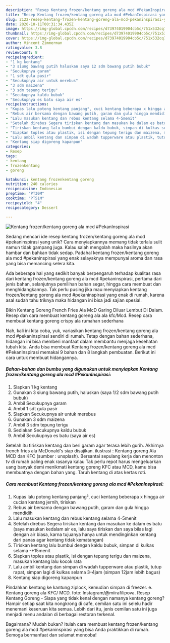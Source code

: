 ```yaml
---
description: "Resep Kentang frozen/kentang goreng ala mcd #PekanInspirasi yang Menggugah Selera"
title: "Resep Kentang frozen/kentang goreng ala mcd #PekanInspirasi yang Menggugah Selera"
slug: 2122-resep-kentang-frozen-kentang-goreng-ala-mcd-pekaninspirasi-yang-menggugah-selera
date: 2020-10-11T00:31:34.435Z
image: https://img-global.cpcdn.com/recipes/d73974019904cb5c/751x532cq70/kentang-frozenkentang-goreng-ala-mcd-pekaninspirasi-foto-resep-utama.jpg
thumbnail: https://img-global.cpcdn.com/recipes/d73974019904cb5c/751x532cq70/kentang-frozenkentang-goreng-ala-mcd-pekaninspirasi-foto-resep-utama.jpg
cover: https://img-global.cpcdn.com/recipes/d73974019904cb5c/751x532cq70/kentang-frozenkentang-goreng-ala-mcd-pekaninspirasi-foto-resep-utama.jpg
author: Vincent Zimmerman
ratingvalue: 3.8
reviewcount: 8
recipeingredient:
- "1 kg kentang"
- "3 siung bawang putih haluskan saya 12 sdm bawang putih bubuk"
- "Secukupnya garam"
- "1 sdt gula pasir"
- "Secukupnya air untuk merebus"
- "3 sdm maizena"
- "3 sdm tepung terigu"
- "Secukupnya kaldu bubuk"
- "Secukupnya es batu saya air es"
recipeinstructions:
- "Kupas lalu potong kentang panjang², cuci kentang beberapa x hingga air cucian kentang jernih, tiriskan"
- "Rebus air bersama dengan bawang putih, garam dan gula hingga mendidih"
- "Lalu masukan kentang dan rebus kentang selama 4-5menit"
- "Setelah direbus Segera tiriskan kentang dan masukan ke dalam es batu (saya masukan kedalam air es, lalu saya tiriskan dan saya bilas lagi dengan air biasa, karna tujuanya hanya untuk mendinginkan kentang dari panas agar kentang tidak kematangan)"
- "Tiriskan kentang lalu bumbui dengan kaldu bubuk, simpan di kulkas selama -+15menit"
- "Siapkan toples atau plastik, isi dengan tepung terigu dan maizena, masukan kentang lalu kocok rata"
- "Lalu ambil kentang dan simpan di wadah tupperware atau plastik, tutup rapat, simpan lagi di kulkas selama 3-4jam (simpan 12jam lebih bagus)"
- "Kentang siap digoreng kapanpun"
categories:
- Resep
tags:
- kentang
- frozenkentang
- goreng

katakunci: kentang frozenkentang goreng 
nutrition: 240 calories
recipecuisine: Indonesian
preptime: "PT30M"
cooktime: "PT51M"
recipeyield: "4"
recipecategory: Dessert

---
```



![Kentang frozen/kentang goreng ala mcd #PekanInspirasi](https://img-global.cpcdn.com/recipes/d73974019904cb5c/751x532cq70/kentang-frozenkentang-goreng-ala-mcd-pekaninspirasi-foto-resep-utama.jpg)

Sedang mencari ide resep kentang frozen/kentang goreng ala mcd #pekaninspirasi yang unik? Cara menyiapkannya memang tidak terlalu sulit namun tidak gampang juga. Kalau salah mengolah maka hasilnya akan hambar dan bahkan tidak sedap. Padahal kentang frozen/kentang goreng ala mcd #pekaninspirasi yang enak selayaknya mempunyai aroma dan rasa yang bisa memancing selera kita.

Ada beberapa hal yang sedikit banyak berpengaruh terhadap kualitas rasa dari kentang frozen/kentang goreng ala mcd #pekaninspirasi, pertama dari jenis bahan, selanjutnya pemilihan bahan segar, hingga cara membuat dan menghidangkannya. Tak perlu pusing jika mau menyiapkan kentang frozen/kentang goreng ala mcd #pekaninspirasi yang enak di rumah, karena asal sudah tahu triknya maka hidangan ini bisa jadi sajian spesial.

Bikin Kentang Goreng French Fries Ala McD Garing Diluar Lembut Di Dalam. Resep dan cara membuat kentang goreng ala ala kfc/Mcd. Resep cara membuat kentang goreng crispy ala rumahan sederhana


Nah, kali ini kita coba, yuk, variasikan kentang frozen/kentang goreng ala mcd #pekaninspirasi sendiri di rumah. Tetap dengan bahan sederhana, hidangan ini bisa memberi manfaat dalam membantu menjaga kesehatan tubuh kita. Anda bisa membuat Kentang frozen/kentang goreng ala mcd #PekanInspirasi memakai 9 bahan dan 8 langkah pembuatan. Berikut ini cara untuk membuat hidangannya.

<!--inarticleads1-->

##### Bahan-bahan dan bumbu yang digunakan untuk menyiapkan Kentang frozen/kentang goreng ala mcd #PekanInspirasi:

1. Siapkan 1 kg kentang
1. Gunakan 3 siung bawang putih, haluskan (saya 1/2 sdm bawang putih bubuk)
1. Ambil Secukupnya garam
1. Ambil 1 sdt gula pasir
1. Siapkan Secukupnya air untuk merebus
1. Gunakan 3 sdm maizena
1. Ambil 3 sdm tepung terigu
1. Sediakan Secukupnya kaldu bubuk
1. Ambil Secukupnya es batu (saya air es)


Setelah itu tiriskan kentang dan beri garam agar terasa lebih gurih. Akhirnya french fries ala McDonald&#39;s siap disajikan. ilustrasi : Kentang goreng Ala MCD dan KFC (sumber : unsplash). Bersantai sepulang kerja dan menonton tv di rumah paling enak rasanya kalau Tak perlu repot harus mengeluarkan uang banyak demi menikmati kentang goreng KFC atau MCD, kamu bisa membuatnya dengan bahan yang. Taruh kentang di atas kertas roti. 

<!--inarticleads2-->

##### Cara membuat Kentang frozen/kentang goreng ala mcd #PekanInspirasi:

1. Kupas lalu potong kentang panjang², cuci kentang beberapa x hingga air cucian kentang jernih, tiriskan
1. Rebus air bersama dengan bawang putih, garam dan gula hingga mendidih
1. Lalu masukan kentang dan rebus kentang selama 4-5menit
1. Setelah direbus Segera tiriskan kentang dan masukan ke dalam es batu (saya masukan kedalam air es, lalu saya tiriskan dan saya bilas lagi dengan air biasa, karna tujuanya hanya untuk mendinginkan kentang dari panas agar kentang tidak kematangan)
1. Tiriskan kentang lalu bumbui dengan kaldu bubuk, simpan di kulkas selama -+15menit
1. Siapkan toples atau plastik, isi dengan tepung terigu dan maizena, masukan kentang lalu kocok rata
1. Lalu ambil kentang dan simpan di wadah tupperware atau plastik, tutup rapat, simpan lagi di kulkas selama 3-4jam (simpan 12jam lebih bagus)
1. Kentang siap digoreng kapanpun


Pindahkan kentang ke kantung ziplock, kemudian simpan di freezer. e. Kentang goreng ala KFC/ MCD. foto: Instagram/@miirafilipova. Resep Kentang Goreng - Siapa yang tidak kenal dengan namanya kentang goreng? Hampir setiap saat kita nongkrong di cafe, cemilan satu ini selelu hadir menemani keseruan kita semua. Lebih dari itu, jenis cemilan satu ini juga menjadi menu andalan di berbagai restoran terkenal. 

Bagaimana? Mudah bukan? Itulah cara membuat kentang frozen/kentang goreng ala mcd #pekaninspirasi yang bisa Anda praktikkan di rumah. Semoga bermanfaat dan selamat mencoba!
